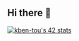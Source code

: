 ## Hi there 👋
<a href="https://github.com/oakoudad/badge42"><img src="https://badge.mediaplus.ma/binary/kben-tou" alt="kben-tou's 42 stats" /></a>
